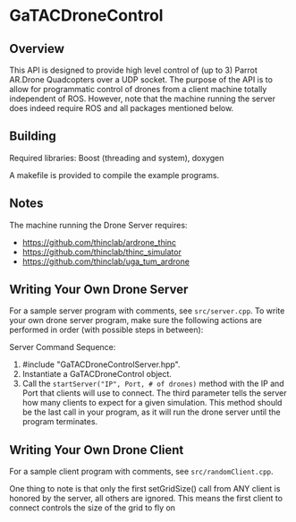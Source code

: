 GaTACDroneControl
=================

Overview
-----

This API is designed to provide high level control of (up to 3) Parrot AR.Drone 
Quadcopters over a UDP socket.  The purpose of the API is to allow for programmatic control of drones from a client machine totally independent of ROS.  However, note that the machine running the server does indeed require ROS and all packages mentioned below.

Building
-----

Required libraries: Boost (threading and system), doxygen

A makefile is provided to compile the example programs.

Notes
-----

The machine running the Drone Server requires:
* https://github.com/thinclab/ardrone_thinc
* https://github.com/thinclab/thinc_simulator
* https://github.com/thinclab/uga_tum_ardrone

Writing Your Own Drone Server
-----

For a sample server program with comments, see `src/server.cpp`.  To write your own drone server program, make sure the following actions are performed in order (with possible steps in between):


Server Command Sequence:

1. #include "GaTACDroneControlServer.hpp".
2. Instantiate a GaTACDroneControl object.
3. Call the `startServer("IP", Port, # of drones)` method with the IP and Port that clients will use to connect.  The third parameter tells the server how many clients to expect for a given simulation.  This method should be the last call in your program, as it will run the drone server until the program terminates.

Writing Your Own Drone Client
-----

For a sample client program with comments, see `src/randomClient.cpp`.  

One thing to note is that only the first setGridSize() call from ANY client is honored by the server, all others are ignored.  This means the first client to connect controls the size of the grid to fly on
